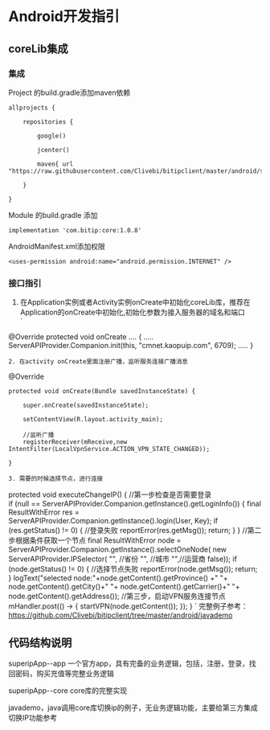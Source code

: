 
# Android开发指引  

## coreLib集成   
### 集成
Project 的build.gradle添加maven依赖  

```
allprojects {  

    repositories {  

        google()  

        jcenter()  

        maven{ url "https://raw.githubusercontent.com/Clivebi/bitipclient/master/android/superipApp/core/maven"}  

    }  

}
```

Module 的build.gradle  添加  

`implementation 'com.bitip:core:1.0.8'`

AndroidManifest.xml添加权限    

`<uses-permission android:name="android.permission.INTERNET" />`

### 接口指引
1. 在Application实例或者Activity实例onCreate中初始化coreLib库，推荐在Application的onCreate中初始化,初始化参数为接入服务器的域名和端口  
`

@Override
    protected void onCreate .... {
        .....
        ServerAPIProvider.Companion.init(this, "cmnet.kaopuip.com", 6709);
        .....
    }

`
2. 在activity onCreate里面注册广播，监听服务连接广播消息
`

@Override

    protected void onCreate(Bundle savedInstanceState) {

        super.onCreate(savedInstanceState);

        setContentView(R.layout.activity_main);

        //监听广播
        registerReceiver(mReceive,new IntentFilter(LocalVpnService.ACTION_VPN_STATE_CHANGED));

    }
`
3. 需要的时候选择节点，进行连接
`

protected void executeChangeIP() {
        //第一步检查是否需要登录  
        if (null == ServerAPIProvider.Companion.getInstance().getLoginInfo()) {
            final ResultWithError<UserInfo> res = ServerAPIProvider.Companion.getInstance().login(User, Key);
            if (res.getStatus() != 0) {
                //登录失败
                reportError(res.getMsg());
                return;
            }
        }
        //第二步根据条件获取一个节点
        final ResultWithError<VPNNode> node = ServerAPIProvider.Companion.getInstance().selectOneNode(
                new ServerAPIProvider.IPSelector(
                        "", //省份
                        "", //城市
                        "",//运营商
                        false));
        if (node.getStatus() != 0) {
            //选择节点失败
            reportError(node.getMsg());
            return;
        }
        logText("selected node:"+node.getContent().getProvince() +" "+
                node.getContent().getCity()+" "+
                node.getContent().getCarrier()+" "+ node.getContent().getAddress());
        //第三步，启动VPN服务连接节点
        mHandler.post(() -> {
            startVPN(node.getContent());
        });
    }
`
完整例子参考：https://github.com/Clivebi/bitipclient/tree/master/android/javademo  


## 代码结构说明  
superipApp--app 
一个官方app，具有完备的业务逻辑，包括，注册，登录，找回密码，购买充值等完整业务逻辑  

superipApp--core 
core库的完整实现

javademo，java调用core库切换ip的例子，无业务逻辑功能，主要给第三方集成切换IP功能参考   
